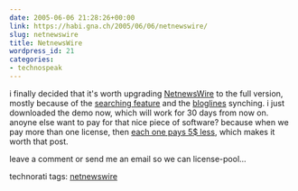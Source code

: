 ```yaml
---
date: 2005-06-06 21:28:26+00:00
link: https://habi.gna.ch/2005/06/06/netnewswire/
slug: netnewswire
title: NetnewsWire
wordpress_id: 21
categories:
- technospeak
---
```



i finally decided that it's worth upgrading [NetnewsWire](http://ranchero.com/netnewswire/) to the full version, mostly because of the [searching feature](http://ranchero.com/netnewswire/featureschart20.php) and the [bloglines](http://bloglines.com/) synching. i just downloaded the demo now, which will work for 30 days from now on. anoyne else want to pay for that nice piece of software? because when we pay more than one license, then [each one pays 5$ less](https://order.kagi.com/cgi-bin/store.cgi?storeID=2DQ), which makes it worth that post.
  
leave a comment or send me an email so we can license-pool...


technorati tags: [netnewswire](http://technorati.com/tag/netnewswire)
